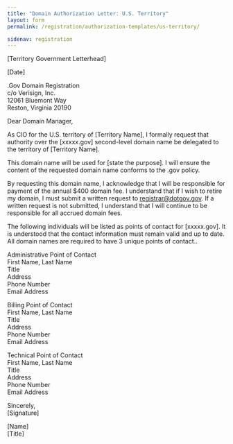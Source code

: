 ```yaml
---
title: "Domain Authorization Letter: U.S. Territory"
layout: form
permalink: /registration/authorization-templates/us-territory/

sidenav: registration
---
```


[Territory Government Letterhead]

[Date]

.Gov Domain Registration  
c/o Verisign, Inc.  
12061 Bluemont Way  
Reston, Virginia 20190

Dear Domain Manager,

As CIO for the U.S. territory of [Territory Name], I formally request that authority over the [xxxxx.gov] second-level domain name be delegated to the territory of [Territory Name].

This domain name will be used for [state the purpose]. I will ensure the content of the requested domain name conforms to the .gov policy.

By requesting this domain name, I acknowledge that I will be responsible for payment of the annual $400 domain fee. I understand that if I wish to retire my domain, I must submit a written request to registrar@dotgov.gov. If a written request is not submitted, I understand that I will continue to be responsible for all accrued domain fees.

The following individuals will be listed as points of contact for [xxxxx.gov]. It is understood that the contact information must remain valid and up to date. All domain names are required to have 3 unique points of contact..

Administrative Point of Contact  
First Name, Last Name  
Title  
Address  
Phone Number  
Email Address  

Billing Point of Contact  
First Name, Last Name  
Title  
Address  
Phone Number  
Email Address  

Technical Point of Contact  
First Name, Last Name  
Title  
Address  
Phone Number  
Email Address  

Sincerely,  
[Signature]

[Name]  
[Title]
